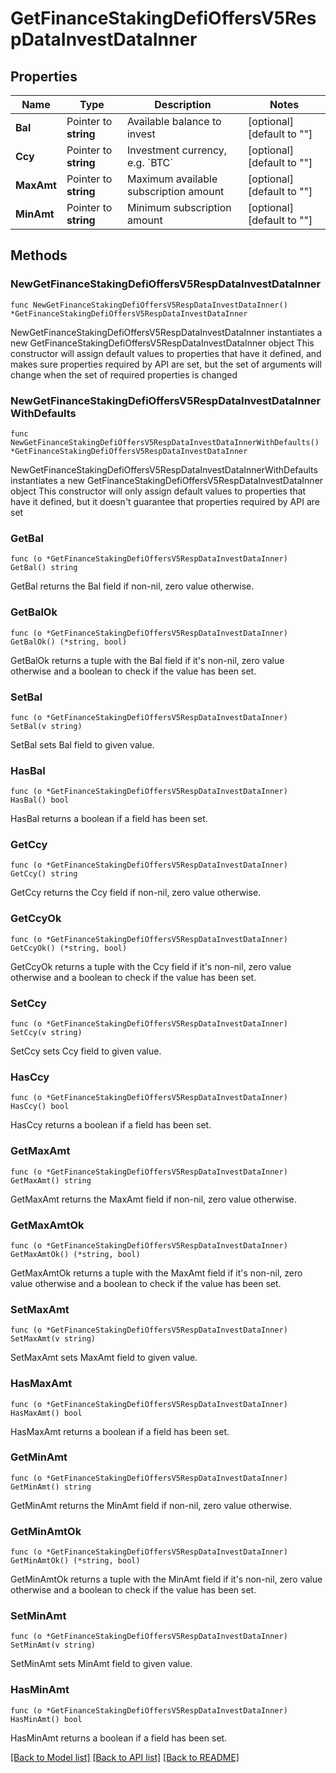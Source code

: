 # GetFinanceStakingDefiOffersV5RespDataInvestDataInner

## Properties

Name | Type | Description | Notes
------------ | ------------- | ------------- | -------------
**Bal** | Pointer to **string** | Available balance to invest | [optional] [default to ""]
**Ccy** | Pointer to **string** | Investment currency, e.g. &#x60;BTC&#x60; | [optional] [default to ""]
**MaxAmt** | Pointer to **string** | Maximum available subscription amount | [optional] [default to ""]
**MinAmt** | Pointer to **string** | Minimum subscription amount | [optional] [default to ""]

## Methods

### NewGetFinanceStakingDefiOffersV5RespDataInvestDataInner

`func NewGetFinanceStakingDefiOffersV5RespDataInvestDataInner() *GetFinanceStakingDefiOffersV5RespDataInvestDataInner`

NewGetFinanceStakingDefiOffersV5RespDataInvestDataInner instantiates a new GetFinanceStakingDefiOffersV5RespDataInvestDataInner object
This constructor will assign default values to properties that have it defined,
and makes sure properties required by API are set, but the set of arguments
will change when the set of required properties is changed

### NewGetFinanceStakingDefiOffersV5RespDataInvestDataInnerWithDefaults

`func NewGetFinanceStakingDefiOffersV5RespDataInvestDataInnerWithDefaults() *GetFinanceStakingDefiOffersV5RespDataInvestDataInner`

NewGetFinanceStakingDefiOffersV5RespDataInvestDataInnerWithDefaults instantiates a new GetFinanceStakingDefiOffersV5RespDataInvestDataInner object
This constructor will only assign default values to properties that have it defined,
but it doesn't guarantee that properties required by API are set

### GetBal

`func (o *GetFinanceStakingDefiOffersV5RespDataInvestDataInner) GetBal() string`

GetBal returns the Bal field if non-nil, zero value otherwise.

### GetBalOk

`func (o *GetFinanceStakingDefiOffersV5RespDataInvestDataInner) GetBalOk() (*string, bool)`

GetBalOk returns a tuple with the Bal field if it's non-nil, zero value otherwise
and a boolean to check if the value has been set.

### SetBal

`func (o *GetFinanceStakingDefiOffersV5RespDataInvestDataInner) SetBal(v string)`

SetBal sets Bal field to given value.

### HasBal

`func (o *GetFinanceStakingDefiOffersV5RespDataInvestDataInner) HasBal() bool`

HasBal returns a boolean if a field has been set.

### GetCcy

`func (o *GetFinanceStakingDefiOffersV5RespDataInvestDataInner) GetCcy() string`

GetCcy returns the Ccy field if non-nil, zero value otherwise.

### GetCcyOk

`func (o *GetFinanceStakingDefiOffersV5RespDataInvestDataInner) GetCcyOk() (*string, bool)`

GetCcyOk returns a tuple with the Ccy field if it's non-nil, zero value otherwise
and a boolean to check if the value has been set.

### SetCcy

`func (o *GetFinanceStakingDefiOffersV5RespDataInvestDataInner) SetCcy(v string)`

SetCcy sets Ccy field to given value.

### HasCcy

`func (o *GetFinanceStakingDefiOffersV5RespDataInvestDataInner) HasCcy() bool`

HasCcy returns a boolean if a field has been set.

### GetMaxAmt

`func (o *GetFinanceStakingDefiOffersV5RespDataInvestDataInner) GetMaxAmt() string`

GetMaxAmt returns the MaxAmt field if non-nil, zero value otherwise.

### GetMaxAmtOk

`func (o *GetFinanceStakingDefiOffersV5RespDataInvestDataInner) GetMaxAmtOk() (*string, bool)`

GetMaxAmtOk returns a tuple with the MaxAmt field if it's non-nil, zero value otherwise
and a boolean to check if the value has been set.

### SetMaxAmt

`func (o *GetFinanceStakingDefiOffersV5RespDataInvestDataInner) SetMaxAmt(v string)`

SetMaxAmt sets MaxAmt field to given value.

### HasMaxAmt

`func (o *GetFinanceStakingDefiOffersV5RespDataInvestDataInner) HasMaxAmt() bool`

HasMaxAmt returns a boolean if a field has been set.

### GetMinAmt

`func (o *GetFinanceStakingDefiOffersV5RespDataInvestDataInner) GetMinAmt() string`

GetMinAmt returns the MinAmt field if non-nil, zero value otherwise.

### GetMinAmtOk

`func (o *GetFinanceStakingDefiOffersV5RespDataInvestDataInner) GetMinAmtOk() (*string, bool)`

GetMinAmtOk returns a tuple with the MinAmt field if it's non-nil, zero value otherwise
and a boolean to check if the value has been set.

### SetMinAmt

`func (o *GetFinanceStakingDefiOffersV5RespDataInvestDataInner) SetMinAmt(v string)`

SetMinAmt sets MinAmt field to given value.

### HasMinAmt

`func (o *GetFinanceStakingDefiOffersV5RespDataInvestDataInner) HasMinAmt() bool`

HasMinAmt returns a boolean if a field has been set.


[[Back to Model list]](../README.md#documentation-for-models) [[Back to API list]](../README.md#documentation-for-api-endpoints) [[Back to README]](../README.md)


